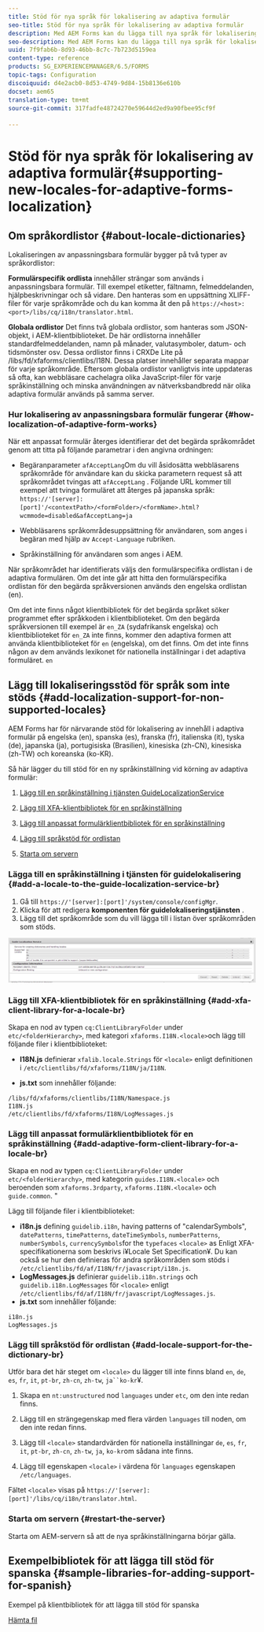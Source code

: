 ```yaml
---
title: Stöd för nya språk för lokalisering av adaptiva formulär
seo-title: Stöd för nya språk för lokalisering av adaptiva formulär
description: Med AEM Forms kan du lägga till nya språk för lokalisering av anpassningsbara formulär. De språkområden som stöds är som standard engelska, franska, tyska och japanska.
seo-description: Med AEM Forms kan du lägga till nya språk för lokalisering av anpassningsbara formulär. De språkområden som stöds är som standard engelska, franska, tyska och japanska.
uuid: 7f9fab6b-8d93-46bb-8c7c-7b723d5159ea
content-type: reference
products: SG_EXPERIENCEMANAGER/6.5/FORMS
topic-tags: Configuration
discoiquuid: d4e2acb0-8d53-4749-9d84-15b8136e610b
docset: aem65
translation-type: tm+mt
source-git-commit: 317fadfe48724270e59644d2ed9a90fbee95cf9f

---
```



# Stöd för nya språk för lokalisering av adaptiva formulär{#supporting-new-locales-for-adaptive-forms-localization}

## Om språkordlistor {#about-locale-dictionaries}

Lokaliseringen av anpassningsbara formulär bygger på två typer av språkordlistor:

**Formulärspecifik ordlista** innehåller strängar som används i anpassningsbara formulär. Till exempel etiketter, fältnamn, felmeddelanden, hjälpbeskrivningar och så vidare. Den hanteras som en uppsättning XLIFF-filer för varje språkområde och du kan komma åt den på `https://<host>:<port>/libs/cq/i18n/translator.html`.

**Globala ordlistor** Det finns två globala ordlistor, som hanteras som JSON-objekt, i AEM-klientbiblioteket. De här ordlistorna innehåller standardfelmeddelanden, namn på månader, valutasymboler, datum- och tidsmönster osv. Dessa ordlistor finns i CRXDe Lite på /libs/fd/xfaforms/clientlibs/I18N. Dessa platser innehåller separata mappar för varje språkområde. Eftersom globala ordlistor vanligtvis inte uppdateras så ofta, kan webbläsare cachelagra olika JavaScript-filer för varje språkinställning och minska användningen av nätverksbandbredd när olika adaptiva formulär används på samma server.

### Hur lokalisering av anpassningsbara formulär fungerar {#how-localization-of-adaptive-form-works}

När ett anpassat formulär återges identifierar det det begärda språkområdet genom att titta på följande parametrar i den angivna ordningen:

* Begäranparameter `afAcceptLang`Om du vill åsidosätta webbläsarens språkområde för användare kan du skicka parametern request så att språkområdet tvingas att `afAcceptLang` . Följande URL kommer till exempel att tvinga formuläret att återges på japanska språk:
   `https://'[server]:[port]'/<contextPath>/<formFolder>/<formName>.html?wcmmode=disabled&afAcceptLang=ja`

* Webbläsarens språkområdesuppsättning för användaren, som anges i begäran med hjälp av `Accept-Language` rubriken.

* Språkinställning för användaren som anges i AEM.

När språkområdet har identifierats väljs den formulärspecifika ordlistan i de adaptiva formulären. Om det inte går att hitta den formulärspecifika ordlistan för den begärda språkversionen används den engelska ordlistan (en).

Om det inte finns något klientbibliotek för det begärda språket söker programmet efter språkkoden i klientbiblioteket. Om den begärda språkversionen till exempel är `en_ZA` (sydafrikansk engelska) och klientbiblioteket för `en_ZA` inte finns, kommer den adaptiva formen att använda klientbiblioteket för `en` (engelska), om det finns. Om det inte finns någon av dem används lexikonet för nationella inställningar i det adaptiva formuläret. `en`

## Lägg till lokaliseringsstöd för språk som inte stöds {#add-localization-support-for-non-supported-locales}

AEM Forms har för närvarande stöd för lokalisering av innehåll i adaptiva formulär på engelska (en), spanska (es), franska (fr), italienska (it), tyska (de), japanska (ja), portugisiska (Brasilien), kinesiska (zh-CN), kinesiska (zh-TW) och koreanska (ko-KR).

Så här lägger du till stöd för en ny språkinställning vid körning av adaptiva formulär:

1. [Lägg till en språkinställning i tjänsten GuideLocalizationService](../../forms/using/supporting-new-language-localization.md#p-add-a-locale-to-the-guide-localization-service-br-p)

1. [Lägg till XFA-klientbibliotek för en språkinställning](../../forms/using/supporting-new-language-localization.md#p-add-xfa-client-library-for-a-locale-br-p)

1. [Lägg till anpassat formulärklientbibliotek för en språkinställning](../../forms/using/supporting-new-language-localization.md#p-add-adaptive-form-client-library-for-a-locale-br-p)
1. [Lägg till språkstöd för ordlistan](../../forms/using/supporting-new-language-localization.md#p-add-locale-support-for-the-dictionary-br-p)
1. [Starta om servern](../../forms/using/supporting-new-language-localization.md#p-restart-the-server-p)

### Lägga till en språkinställning i tjänsten för guidelokalisering {#add-a-locale-to-the-guide-localization-service-br}

1. Gå till `https://'[server]:[port]'/system/console/configMgr`.
1. Klicka för att redigera **komponenten för guidelokaliseringstjänsten** .
1. Lägg till det språkområde som du vill lägga till i listan över språkområden som stöds.

![GuideLocalizationService](assets/configservice.png)

### Lägg till XFA-klientbibliotek för en språkinställning {#add-xfa-client-library-for-a-locale-br}

Skapa en nod av typen `cq:ClientLibraryFolder` under `etc/<folderHierarchy>`, med kategori `xfaforms.I18N.<locale>`och lägg till följande filer i klientbiblioteket:

* **I18N.js** definierar `xfalib.locale.Strings` för `<locale>` enligt definitionen i `/etc/clientlibs/fd/xfaforms/I18N/ja/I18N`.

* **js.txt** som innehåller följande:

```
/libs/fd/xfaforms/clientlibs/I18N/Namespace.js
I18N.js
/etc/clientlibs/fd/xfaforms/I18N/LogMessages.js
```

### Lägg till anpassat formulärklientbibliotek för en språkinställning {#add-adaptive-form-client-library-for-a-locale-br}

Skapa en nod av typen `cq:ClientLibraryFolder` under `etc/<folderHierarchy>`, med kategorin `guides.I18N.<locale>` och beroenden som `xfaforms.3rdparty`, `xfaforms.I18N.<locale>` och `guide.common`. &quot;

Lägg till följande filer i klientbiblioteket:

* **i18n.js** defining `guidelib.i18n`, having patterns of &quot;calendarSymbols&quot;, `datePatterns`, `timePatterns`, `dateTimeSymbols`, `numberPatterns`, `numberSymbols`, `currencySymbols`for the `typefaces` `<locale>` [](https://helpx.adobe.com/content/dam/Adobe/specs/xfa_spec_3_3.pdf)as Enligt XFA-specifikationerna som beskrivs i¥Locale Set Specification¥. Du kan också se hur den definieras för andra språkområden som stöds i `/etc/clientlibs/fd/af/I18N/fr/javascript/i18n.js`.
* **LogMessages.js** definierar `guidelib.i18n.strings` och `guidelib.i18n.LogMessages` för `<locale>` enligt `/etc/clientlibs/fd/af/I18N/fr/javascript/LogMessages.js`.
* **js.txt** som innehåller följande:

```
i18n.js
LogMessages.js
```

### Lägg till språkstöd för ordlistan {#add-locale-support-for-the-dictionary-br}

Utför bara det här steget om `<locale>` du lägger till inte finns bland `en`, `de`, `es`, `fr`, `it`, `pt-br`, `zh-cn`, `zh-tw`, `ja``ko-kr`¥.

1. Skapa en `nt:unstructured` nod `languages` under `etc`, om den inte redan finns.

1. Lägg till en strängegenskap med flera värden `languages` till noden, om den inte redan finns.
1. Lägg till `<locale>` standardvärden för nationella inställningar `de`, `es`, `fr`, `it`, `pt-br`, `zh-cn`, `zh-tw`, `ja`, `ko-kr`om sådana inte finns.

1. Lägg till egenskapen `<locale>` i värdena för `languages` egenskapen `/etc/languages`.

Fältet `<locale>` visas på `https://'[server]:[port]'/libs/cq/i18n/translator.html`.

### Starta om servern {#restart-the-server}

Starta om AEM-servern så att de nya språkinställningarna börjar gälla.

## Exempelbibliotek för att lägga till stöd för spanska {#sample-libraries-for-adding-support-for-spanish}

Exempel på klientbibliotek för att lägga till stöd för spanska

[Hämta fil](assets/sample.zip)
